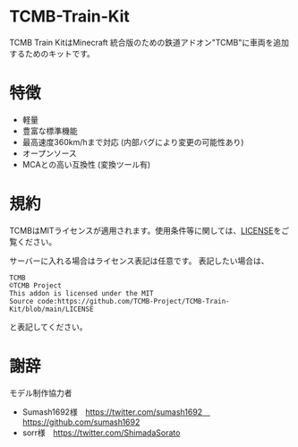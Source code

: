 # TCMB-Train-Kit
TCMB Train KitはMinecraft 統合版のための鉄道アドオン"TCMB"に車両を追加するためのキットです。
# 特徴
- 軽量
- 豊富な標準機能
- 最高速度360km/hまで対応 (内部バグにより変更の可能性あり)
- オープンソース
- MCAとの高い互換性 (変換ツール有)
# 規約
TCMBはMITライセンスが適用されます。使用条件等に関しては、[LICENSE](https://github.com/TCMB-Project/TCMB-Train-Kit/blob/main/LICENSE)をご覧ください。

サーバーに入れる場合はライセンス表記は任意です。
表記したい場合は、
```
TCMB
©TCMB Project
This addon is licensed under the MIT
Source code:https://github.com/TCMB-Project/TCMB-Train-Kit/blob/main/LICENSE
```
と表記してください。

# 謝辞
モデル制作協力者
- Sumash1692様　https://twitter.com/sumash1692　https://github.com/sumash1692
- sorr様　https://twitter.com/ShimadaSorato
